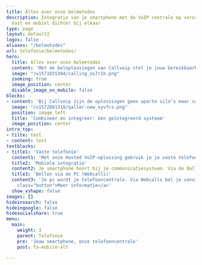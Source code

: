 ```yaml
---
title: Alles over onze belmetodes
description: Integratie van je smartphone met de VoIP centrale op verschillende manieren.
  Vast en mobiel dichter bij elkaar
type: page
layout: default2
logos: false
aliases: "/belmetodes"
url: telefonie/belmetodes/
hero:
  title: Alles over onze belmetodes
  content: 'Met de beloplossingen van Callvoip stel je jouw bereikbaarheid precies in zoals jij dat wilt. Of je nu belt via een vaste lijn, je mobiel of je computer: alles werkt soepel samen binnen één systeem. Zo ben je altijd professioneel bereikbaar; op kantoor, onderweg of thuis. Callvoip biedt flexibele, schaalbare en slimme oplossingen die meegroeien met jouw organisatie. Ontdek hoe vaste telefonie, mobiele integratie en bellen via de pc elkaar versterken en samen zorgen voor een complete oplossing.<br><br><a href="/klantworden" class="button">Nog geen Callvoip klant?</a>'
  image: "/v1571655384/calling_os7r1h.png"
  zooming: true
  image_position: center
  disable_image_on_mobile: false
blocks:
- content: 'Bij Callvoip zijn de oplossingen geen aparte silo’s maar samenwerkende modules. Je kunt bijvoorbeeld:<br>- Je vaste nummer doorschakelen naar je mobiel<br>- Bellen met je vaste nummer vanaf je smartphone<br>- Via de PC inloggen en belacties uitvoeren<br>- Integraties met CRM-systemen en andere software<br><br>Zo creëer je een flexibel, modulair bel­systeem dat past bij en meegroeit met je organisatie.'
  image: "/v1572861318/qaller-new_xyvfcs.png"
  position: image_left
  title: 'Combineer en integreer: één geïntegreerd systeem'
  image_position: center
intro_top:
- tilte: test
- content: test
textblocks:
- title1: 'Vaste telefonie'
  content1: 'Met onze Hosted VoIP-oplossing gebruik je je vaste telefooncentrale via internet. Geen fysieke centrale meer op locatie. Je krijgt volledige functionaliteit: doorschakelen, voicemail, belplannen, integraties met software, en schaalbaarheid op maat.<br><br><br><a href="/telefonie/hostedvoip/" class="button">Meer informatie</a>'
  title2: 'Mobiele integratie'
  content2: Je smartphone hoort bij je communicatiesysteem. Via de Qaller-app regelt je doorschakelingen, pas je belplannen aan en kun je zelfs bellen via je vaste nummer op je mobiel. Met de Vamos SIM-oplossing vervaagt de grens tussen vast en mobiel.<br><br><br><a href="/telefonie/qaller/" class="button">Meer informatie</a>
  title3: 'Bellen via de PC (Webcalls)'
  content3: 'Je pc wordt je telefooncentrale. Via Webcalls bel je vanuit je browser zonder extra installatie. Met de Chrome-extensie (click-to-dial), operator dashboard, integraties en realtime inzicht. Perfect voor thuiswerken of flexplekken.<br><br><br><a href="/webcalls/"
    class="button">Meer informatie</a>'
  show_vshape: false
images: []
hideinsearch: false
hideingoogle: false
hidesocialshare: true
menu:
  main:
    weight: 3
    parent: Telefonie
    pre: 'Jouw smartphone, onze telefooncentrale'
    post: fa-mobile-alt

---
```

